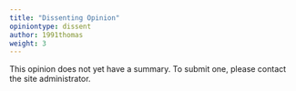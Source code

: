 ```yaml
---
title: "Dissenting Opinion"
opiniontype: dissent
author: 1991thomas
weight: 3
---
```

This opinion does not yet have a summary. To submit one, please contact the site administrator.